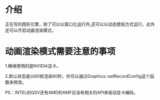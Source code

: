 # 介绍
正在写的图形引擎，除了可以以窗口化运行外,还可以以动态壁纸方式运行，此外还可以开启动画渲染模式。

# 动画渲染模式需要注意的事项
1.确保使用的是NVIDIA显卡。

2.默认状态是以60帧渲染60秒，你可以通过Graphics::setRecordConfig这个函数来修改。

PS：INTEL的QSV还有AMD的AMF应该有相关的API来驱动显卡编码。
